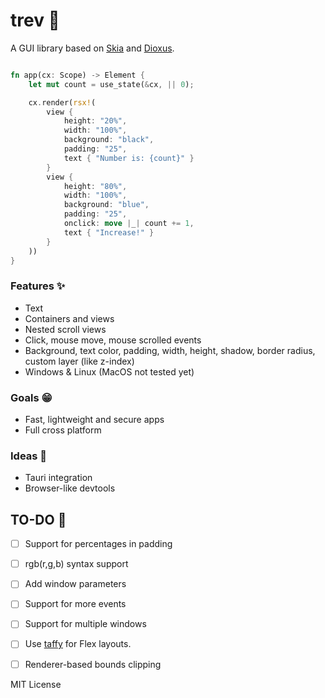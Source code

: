 # trev 🧩

A GUI library based on [Skia](https://skia.org/) and [Dioxus](https://dioxuslabs.com).

```rust

fn app(cx: Scope) -> Element {
    let mut count = use_state(&cx, || 0);

    cx.render(rsx!(
        view {
            height: "20%",
            width: "100%",
            background: "black",
            padding: "25",
            text { "Number is: {count}" }
        }
        view {
            height: "80%",
            width: "100%",
            background: "blue",
            padding: "25",
            onclick: move |_| count += 1,
            text { "Increase!" }
        }
    ))
}
```
### Features ✨
- Text
- Containers and views
- Nested scroll views
- Click, mouse move, mouse scrolled events
- Background, text color, padding, width, height, shadow, border radius, custom layer (like z-index)
- Windows & Linux (MacOS not tested yet)

### Goals 😁
- Fast, lightweight and secure apps
- Full cross platform

### Ideas 💭
- Tauri integration
- Browser-like devtools

## TO-DO 🚧
- [ ] Support for percentages in padding
- [ ] rgb(r,g,b) syntax support
- [ ] Add window parameters
- [ ] Support for more events
- [ ] Support for multiple windows
- [ ] Use [taffy](https://github.com/dioxusLabs/taffy) for Flex layouts.
- [ ] Renderer-based bounds clipping


MIT License
